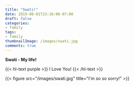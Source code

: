 ```yaml
---
title: "Swati!"
date: 2019-06-01T23:16:06-07:00
draft: false
categories:
- family
tags:
- family
thumbnailImage: /images/swati.jpg
comments: true
---
```


**Swati - My life!**

{{< hl-text purple >}}
I Love You!
{{< /hl-text >}}

<!--more-->

{{< figure src="/images/swati.jpg" title="I'm so so sorry!" >}}

<!-- {{< image classes="fancybox fig-20" src="image2.png"
	thumbnail="/images/swati.jpg" group="group:family"
	title="A beautiful sunrise" >}}
 -->
<br/><br/>
